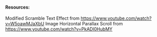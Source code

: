 #### Resources:
Modified Scramble Text Effect from https://www.youtube.com/watch?v=W5oawMJaXbU
Image Horizontal Parallax Scroll from https://www.youtube.com/watch?v=PkADl0HubMY
